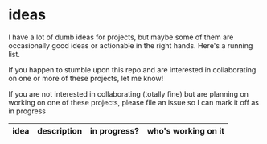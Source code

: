 # ideas
I have a lot of dumb ideas for projects, but maybe some of them are occasionally good ideas or actionable in the right hands. Here's a running list. 

If you happen to stumble upon this repo and are interested in collaborating on one or more of these projects, let me know!

If you are not interested in collaborating (totally fine) but are planning on working on one of these projects, please file an issue so I can mark it off as in progress 

idea|description|in progress?|who's working on it
----|----|----|----
